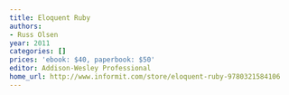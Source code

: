 ```yaml
---
title: Eloquent Ruby
authors:
- Russ Olsen
year: 2011
categories: []
prices: 'ebook: $40, paperbook: $50'
editor: Addison-Wesley Professional
home_url: http://www.informit.com/store/eloquent-ruby-9780321584106
---
```

